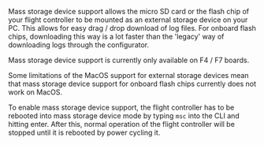Mass storage device support allows the micro SD card or the flash chip of your flight controller to be mounted as an external storage device on your PC. This allows for easy drag / drop download of log files.
For onboard flash chips, downloading this way is a lot faster than the 'legacy' way of downloading logs through the configurator.

Mass storage device support is currently only available on F4 / F7 boards.

Some limitations of the MacOS support for external storage devices mean that mass storage device support for onboard flash chips currently does not work on MacOS.

To enable mass storage device support, the flight controller has to be rebooted into mass storage device mode by typing `msc` into the CLI and hitting enter. After this, normal operation of the flight controller will be stopped until it is rebooted by power cycling it.